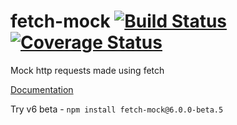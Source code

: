 # fetch-mock [![Build Status](https://travis-ci.org/wheresrhys/fetch-mock.svg?branch=master)](https://travis-ci.org/wheresrhys/fetch-mock) [![Coverage Status](https://coveralls.io/repos/github/wheresrhys/fetch-mock/badge.svg?branch=rhys%2Fcoveralls)](https://coveralls.io/github/wheresrhys/fetch-mock?branch=rhys%2Fcoveralls)
Mock http requests made using fetch 

[Documentation](http://www.wheresrhys.co.uk/fetch-mock/)

Try v6 beta - `npm install fetch-mock@6.0.0-beta.5`